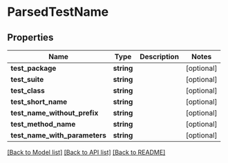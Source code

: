 # ParsedTestName

## Properties
Name | Type | Description | Notes
------------ | ------------- | ------------- | -------------
**test_package** | **string** |  | [optional] 
**test_suite** | **string** |  | [optional] 
**test_class** | **string** |  | [optional] 
**test_short_name** | **string** |  | [optional] 
**test_name_without_prefix** | **string** |  | [optional] 
**test_method_name** | **string** |  | [optional] 
**test_name_with_parameters** | **string** |  | [optional] 

[[Back to Model list]](../README.md#documentation-for-models) [[Back to API list]](../README.md#documentation-for-api-endpoints) [[Back to README]](../README.md)


